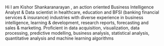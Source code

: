 Hi I am Kishor Shankaranarayan , an action oriented Business Intelligence Analyst & Data scientist in healthcare, education and BFSI (banking financial services & insurance) industries with diverse experience in business intelligence, learning & development, research reports, forecasting and sales & marketing. Proficient in data acquisition, visualization, data processing, predictive modelling, business analysis, statistical analysis, quantitative analysis and machine learning algorithms


<!---
ksis1st/ksis1st is a ✨ special ✨ repository because its `README.md` (this file) appears on your GitHub profile.
You can click the Preview link to take a look at your changes.
--->
